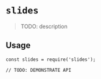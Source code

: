 # `slides`

> TODO: description

## Usage

```
const slides = require('slides');

// TODO: DEMONSTRATE API
```
